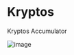 # Kryptos
Kryptos Accumulator

![image](https://github.com/777388/Kryptos/assets/96343159/5d95c0fd-b2f2-4f5a-acaf-5949b28d82ec)
